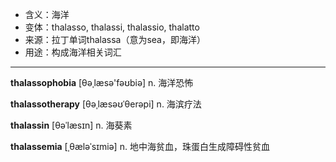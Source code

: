 - <span class="definition">含义：海洋</span>
- <span class="definition">变体：thalasso, thalassi, thalassio, thalatto</span>
- <span class="definition">来源：拉丁单词thalassa（意为sea，即海洋）</span>
- <span class="definition">用途：构成海洋相关词汇</span>

---

<span class="vocabulary">**thalassophobia**</span> [θəˌlæsə'fəʊbiə] n. 海洋恐怖

<span class="vocabulary">**thalassotherapy**</span> [θəˌlæsəʊˈθerəpi] n. 海滨疗法

<span class="vocabulary">**thalassin**</span> [θəˈlæsɪn] n. 海葵素

<span class="vocabulary">**thalassemia**</span> [ˌθæləˈsɪmiə] n. 地中海贫血，珠蛋白生成障碍性贫血
